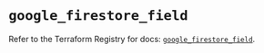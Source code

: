 # `google_firestore_field`

Refer to the Terraform Registry for docs: [`google_firestore_field`](https://registry.terraform.io/providers/hashicorp/google-beta/6.18.0/docs/resources/google_firestore_field).
